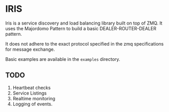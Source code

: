 # IRIS

Iris is a service discovery and load balancing library built on top of 
ZMQ. It uses the Majordomo Pattern to build a basic DEALER-ROUTER-DEALER
 pattern. 
 
It does not adhere to the exact protocol specified in the zmq specifications 
for message exchange. 

Basic examples are available in the `examples` directory.


## TODO

1. Heartbeat checks
2. Service Listings
3. Realtime monitoring
4. Logging of events.


